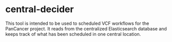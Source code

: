 # central-decider
This tool is intended to be used to scheduled VCF workflows for the PanCancer project. It reads from the centralized Elasticsearch  database and keeps track of what has been scheduled in one central location. 
